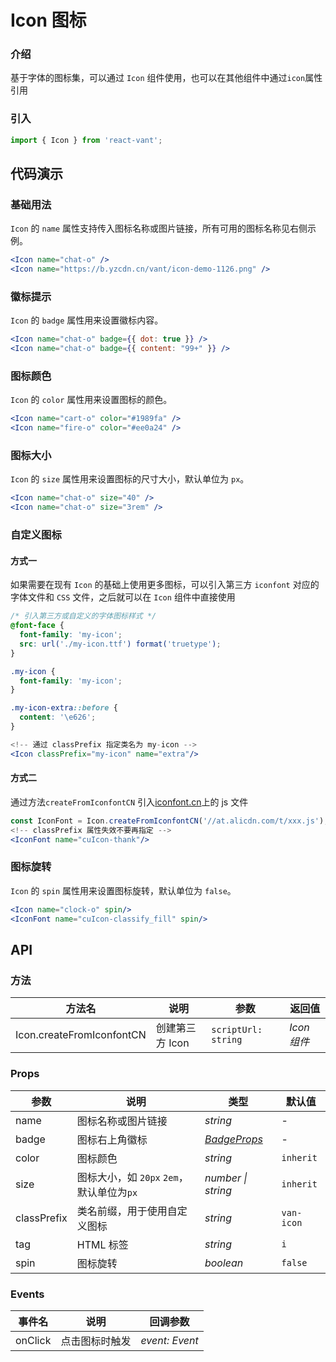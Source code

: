 # Icon 图标

### 介绍

基于字体的图标集，可以通过 `Icon` 组件使用，也可以在其他组件中通过`icon`属性引用

### 引入

```js
import { Icon } from 'react-vant';
```

## 代码演示

### 基础用法

`Icon` 的 `name` 属性支持传入图标名称或图片链接，所有可用的图标名称见右侧示例。

```jsx
<Icon name="chat-o" />
<Icon name="https://b.yzcdn.cn/vant/icon-demo-1126.png" />
```

### 徽标提示

`Icon` 的 `badge` 属性用来设置徽标内容。

```jsx
<Icon name="chat-o" badge={{ dot: true }} />
<Icon name="chat-o" badge={{ content: "99+" }} />
```

### 图标颜色

`Icon` 的 `color` 属性用来设置图标的颜色。

```jsx
<Icon name="cart-o" color="#1989fa" />
<Icon name="fire-o" color="#ee0a24" />
```

### 图标大小

`Icon` 的 `size` 属性用来设置图标的尺寸大小，默认单位为 `px`。

```jsx
<Icon name="chat-o" size="40" />
<Icon name="chat-o" size="3rem" />
```

### 自定义图标

#### 方式一

如果需要在现有 `Icon` 的基础上使用更多图标，可以引入第三方 `iconfont` 对应的字体文件和 `CSS` 文件，之后就可以在 `Icon` 组件中直接使用

```css
/* 引入第三方或自定义的字体图标样式 */
@font-face {
  font-family: 'my-icon';
  src: url('./my-icon.ttf') format('truetype');
}

.my-icon {
  font-family: 'my-icon';
}

.my-icon-extra::before {
  content: '\e626';
}
```

```jsx
<!-- 通过 classPrefix 指定类名为 my-icon -->
<Icon classPrefix="my-icon" name="extra"/>
```

#### 方式二

通过方法`createFromIconfontCN` 引入[iconfont.cn](https://www.iconfont.cn)上的 js 文件

```jsx
const IconFont = Icon.createFromIconfontCN('//at.alicdn.com/t/xxx.js');
<!-- classPrefix 属性失效不要再指定 -->
<IconFont name="cuIcon-thank"/>

```

### 图标旋转

`Icon` 的 `spin` 属性用来设置图标旋转，默认单位为 `false`。

```jsx
<Icon name="clock-o" spin/>
<IconFont name="cuIcon-classify_fill" spin/>
```

## API

### 方法

| 方法名                    | 说明            | 参数                | 返回值      |
| ------------------------- | --------------- | ------------------- | ----------- |
| Icon.createFromIconfontCN | 创建第三方 Icon | `scriptUrl: string` | _Icon 组件_ |

### Props

| 参数 | 说明 | 类型 | 默认值 |
| --- | --- | --- | --- |
| name | 图标名称或图片链接 | _string_ | - |
| badge | 图标右上角徽标 | [_BadgeProps_](#/zh-CN/badge) | - |
| color | 图标颜色 | _string_ | `inherit` |
| size | 图标大小，如 `20px` `2em`，默认单位为`px` | _number \| string_ | `inherit` |
| classPrefix | 类名前缀，用于使用自定义图标 | _string_ | `van-icon` |
| tag | HTML 标签 | _string_ | `i` |
| spin | 图标旋转 | _boolean_ | `false` |

### Events

| 事件名  | 说明           | 回调参数       |
| ------- | -------------- | -------------- |
| onClick | 点击图标时触发 | _event: Event_ |

